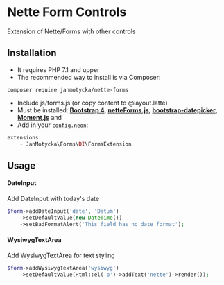 # Nette Form Controls
Extension of Nette/Forms with other controls
## Installation
- It requires PHP 7.1 and upper
- The recommended way to install is via Composer:
```
composer require janmotycka/nette-forms
```
- Include js/forms.js (or copy content to @layout.latte)
- Must be installed: **[Bootstrap 4](https://www.npmjs.com/package/bootstrap)**, **[netteForms.js](https://www.npmjs.com/package/nette-forms)**, **[bootstrap-datepicker](https://www.npmjs.com/package/bootstrap-datepicker)**, **[Moment.js](https://www.npmjs.com/package/moment)** and 
- Add in your `config.neon`:
  
```php
extensions:
	- JanMotycka\Forms\DI\FormsExtension
```

## Usage
#### DateInput
Add DateInput with today's date
```php
$form->addDateInput('date', 'Datum')
	->setDefaultValue(new DateTime())
	->setBadFormatAlert('This field has no date format');
```

#### WysiwygTextArea
Add WysiwygTextArea for text styling 
```php
$form->addWysiwygTextArea('wysiwyg')
	->setDefaultValue(Html::el('p')->addText('nette')->render());
```